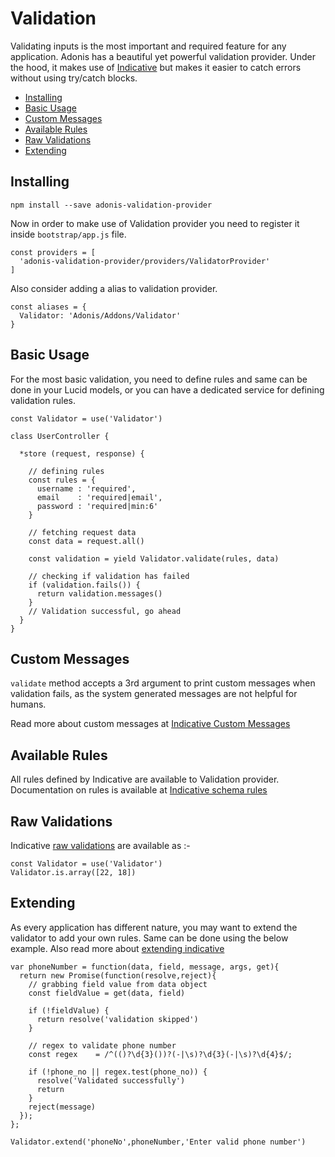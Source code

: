 # Validation

Validating inputs is the most important and required feature for any application. Adonis has a beautiful yet powerful validation provider. Under the hood, it makes use of [Indicative](http://indicative.adonisjs.com/) but makes it easier to catch errors without using try/catch blocks.

- [Installing](#installing)
- [Basic Usage](#basic-usage)
- [Custom Messages](#custom-messages)
- [Available Rules](#available-rules)
- [Raw Validations](#raw-validations)
- [Extending](#extending)

## Installing

```bash,line-numbers
npm install --save adonis-validation-provider
```

Now in order to make use of Validation provider you need to register it inside `bootstrap/app.js` file.

```javascript,line-numbers
const providers = [
  'adonis-validation-provider/providers/ValidatorProvider'
]
```

Also consider adding a alias to validation provider.

```javascript,line-numbers
const aliases = {
  Validator: 'Adonis/Addons/Validator'
}
```

## Basic Usage
For the most basic validation, you need to define rules and same can be done in your Lucid models, or you can have a dedicated service for defining validation rules.

```javascript,line-numbers
const Validator = use('Validator')

class UserController {

  *store (request, response) {

    // defining rules
    const rules = {
      username : 'required',
      email    : 'required|email',
      password : 'required|min:6'
    }

    // fetching request data
    const data = request.all()

    const validation = yield Validator.validate(rules, data)

    // checking if validation has failed
    if (validation.fails()) {
      return validation.messages()
    }
    // Validation successful, go ahead
  }
}
```

## Custom Messages
`validate` method accepts a 3rd argument to print custom messages when validation fails, as the system generated messages are not helpful for humans.

Read more about custom messages at [Indicative Custom Messages](http://indicative.adonisjs.com/#indicative-basics-custom-messages)

## Available Rules
All rules defined by Indicative are available to Validation provider. Documentation on rules is available at [Indicative schema rules](http://indicative.adonisjs.com/#indicative-schema-rules)

## Raw Validations
Indicative [raw validations](http://indicative.adonisjs.com/#indicative-raw-validations) are available as :-

```javascript,line-numbers
const Validator = use('Validator')
Validator.is.array([22, 18])
```

## Extending

As every application has different nature, you may want to extend the validator to add your own rules. Same can be done using the below example. Also read more about [extending indicative](http://indicative.adonisjs.com/#indicative-extending)

```javascript,line-numbers
var phoneNumber = function(data, field, message, args, get){
  return new Promise(function(resolve,reject){
    // grabbing field value from data object
    const fieldValue = get(data, field)

    if (!fieldValue) {
      return resolve('validation skipped')
    }

    // regex to validate phone number
    const regex    = /^(()?\d{3}())?(-|\s)?\d{3}(-|\s)?\d{4}$/;

    if (!phone_no || regex.test(phone_no)) {
      resolve('Validated successfully')
      return
    }
    reject(message)
  });
};

Validator.extend('phoneNo',phoneNumber,'Enter valid phone number')
```
